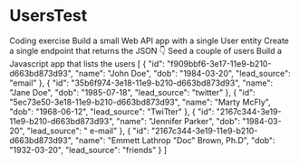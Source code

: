 # UsersTest

Coding exercise
Build a small Web API app with a single User entity
Create a single endpoint that returns the JSON 👇
Seed a couple of users
Build a Javascript app that lists the users
[
    {
        "id": "f909bbf6-3e17-11e9-b210-d663bd873d93",
        "name": "John Doe",
        "dob": "1984-03-20",
        "lead_source": "email"
    },
    {
        "id": "35b6f974-3e18-11e9-b210-d663bd873d93",
        "name": "Jane Doe",
        "dob": "1985-07-18",
        "lead_source": "twitter"
    },
    {
        "id": "5ec73e50-3e18-11e9-b210-d663bd873d93",
        "name": "Marty McFly",
        "dob": "1968-06-12",
        "lead_source": "TwiTter"
    },
    {
        "id": "2167c344-3e19-11e9-b210-d663bd873d93",
        "name": "Jennifer Parker",
        "dob": "1984-03-20",
        "lead_source": " e-mail"
    },
    {
        "id": "2167c344-3e19-11e9-b210-d663bd873d93",
        "name": "Emmett Lathrop \"Doc\" Brown, Ph.D",
        "dob": "1932-03-20",
        "lead_source": "friends"
    }
]
